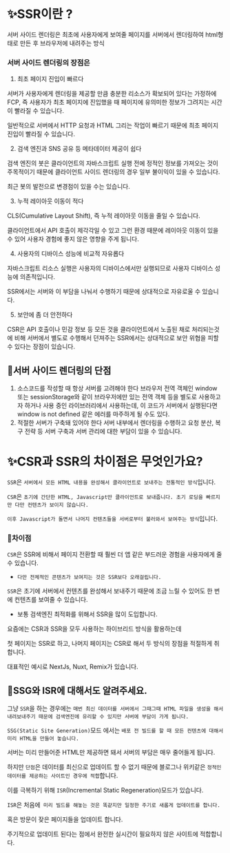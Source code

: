 # ✨SSR이란 ?

서버 사이드 렌더링은 최초에 사용자에게 보여줄 페이지를 서버에서 렌더링하여 html형태로 만든 후 브라우저에 내려주는 방식

### 서버 사이드 렌더링의 장점은

1. 최초 페이지 진입이 빠르다

서버가 사용자에게 렌더링을 제공할 만큼 충분한 리소스가 확보되어 있다는 가정하에 FCP, 즉 사용자가 최초 페이지에 진입했을 때 페이지에 유의미한 정보가 그려지는 시간이 빨라질 수 있습니다.

일반적으로 서버에서 HTTP 요청과 HTML 그리는 작업이 빠르기 때문에 최초 페이지 진입이 빨라질 수 있습니다.

2. 검색 엔진과 SNS 공유 등 메타데이터 제공이 쉽다

검색 엔진의 봇은 클라이언트의 자바스크립트 실행 전에 정적인 정보를 가져오는 것이 주목적이기 때문에 클라이언트 사이드 렌더링의 경우 일부 불이익이 있을 수 있습니다.

최근 봇의 발전으로 변경점이 있을 수는 있습니다.

3. 누적 레이아웃 이동이 적다

CLS(Cumulative Layout Shift), 즉 누적 레이아웃 이동을 줄일 수 있습니다.

클라이언트에서 API 호출이 제각각일 수 있고 그런 환경 때문에 레이아웃 이동이 있을 수 있어 사용자 경험에 좋지 않은 영향을 주게 됩니다.

4. 사용자의 디바이스 성능에 비교적 자유롭다

자바스크립트 리소스 실행은 사용자의 디바이스에서만 실행되므로 사용자 디바이스 성능에 의존적입니다.

SSR에서는 서버와 이 부담을 나눠서 수행하기 때문에 상대적으로 자유로울 수 있습니다.

5. 보안에 좀 더 안전하다

CSR은 API 호출이나 민감 정보 등 모든 것을 클라이언트에서 노출된 채로 처리되는것에 비해 서버에서 별도로 수행해서 던져주는 SSR에서는 상대적으로 보안 위협을 피할 수 있다는 장점이 있습니다.

## 🤔서버 사이드 렌더링의 단점

1. 소스코드를 작성할 때 항상 서버를 고려해야 한다
   브라우저 전역 객체인 window 또는 sessionStorage와 같이 브라우저에만 있는 전역 객체 등을 별도로 사용하고자 하거나 사용 중인 라이브러리에서 사용하는데, 이 코드가 서버에서 실행된다면 window is not defined 같은 에러를 마주하게 될 수도 있다.
2. 적절한 서버가 구축돼 있어야 한다
   서버 내부에서 렌더링을 수행하고 요청 분산, 복구 전략 등 서버 구축과 서버 관리에 대한 부담이 있을 수 있습니다.

# ✨CSR과 SSR의 차이점은 무엇인가요?

`SSR`은 `서버에서 모든 HTML 내용을 완성해서 클라이언트로 보내주는 전통적인 방식`입니다.

`CSR`은 `초기에 간단한 HTML, Javascript만 클라이언트로 보내줍니다. 초기 로딩을 빠르지만 다만 컨텐츠가 보이지 않습니다.`

`이후 Javascript가 돌면서 나머지 컨텐츠들을 서버로부터 불러와서 보여주는 방식`입니다.

### 🤔차이점

`CSR`은 SSR에 비해서 페이지 전환할 때 훨씬 더 앱 같은 부드러운 경험을 사용자에게 줄 수 있습니다.

- `다만 전체적인 콘텐츠가 보여지는 것은 SSR보다 오래걸립니다.`

`SSR`은 초기에 서버에서 컨텐츠를 완성해서 보내주기 때문에 조금 느릴 수 있어도 한 번에 컨텐츠를 보여줄 수 있습니다.

- 보통 검색엔진 최적화를 위해서 SSR을 많이 도입합니다.

요즘에는 CSR과 SSR을 모두 사용하는 하이브리드 방식을 활용하는데

첫 페이지는 SSR로 하고, 나머지 페이지는 CSR로 해서 두 방식의 장점을 적절하게 취합니다.

대표적인 예시로 NextJs, Nuxt, Remix가 있습니다.

## 🤔SSG와 ISR에 대해서도 알려주세요.

그냥 `SSR`을 하는 경우에는 `매번 최신 데이터를 서버에서 그때그때 HTML 파일을 생성을 해서 내려보내주기 때문에 검색엔진에 유리할 수 있지만 서버에 부담이 가게 됩니다.`

`SSG(Static Site Generation)`모드 에서는 `배포 전 빌드를 할 때 모든 컨텐츠에 대해서 미리 HTML을 만들어 놓습니다.`

서버는 미리 만들어준 HTML만 제공하면 돼서 서버의 부담은 매우 줄어들게 됩니다.

하지만 `단점`은 데이터를 최신으로 업데이트 할 수 없기 때문에 블로그나 위키같은 `정적인 데이터를 제공하는 사이트인 경우에 적합`합니다.

이를 극복하기 위해 `ISR`(Incremental Static Regeneration)모드가 있습니다.

`ISR`은 처음에` 미리 빌드를 해놓는 것은 똑같지만 일정한 주기로 새롭게 업데이트를 합니다.`

혹은 방문이 잦은 페이지들을 업데이트 합니다.

주기적으로 업데이트 된다는 점에서 완전한 실시간이 필요하지 않은 사이트에 적합합니다.
